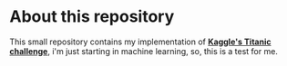 # About this repository

This small repository contains my implementation of [**Kaggle's Titanic challenge**](https://www.kaggle.com/c/titanic/overview), i'm just starting in machine learning, so, this is a test for me.

<br>
